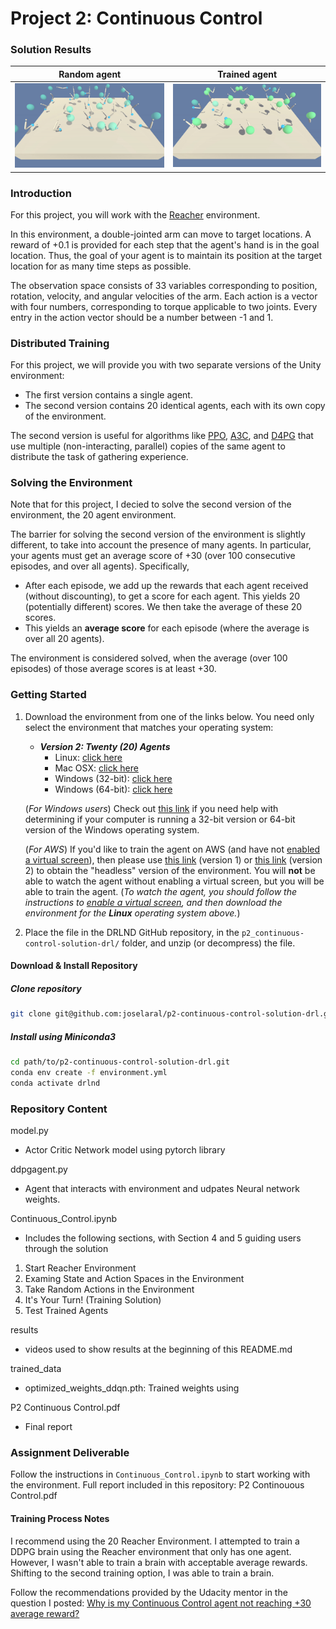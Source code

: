 # Project 2: Continuous Control

### Solution Results

| Random agent             |  Trained agent |
:-------------------------:|:-------------------------:
![Random Agent](results/20_Reacher_Random_Brain.gif)  |  ![Trained Agent](results/20_Reacher_Trained_Brain.gif)


### Introduction

For this project, you will work with the [Reacher](https://github.com/Unity-Technologies/ml-agents/blob/master/docs/Learning-Environment-Examples.md#reacher) environment.


In this environment, a double-jointed arm can move to target locations. A reward of +0.1 is provided for each step that the agent's hand is in the goal location. Thus, the goal of your agent is to maintain its position at the target location for as many time steps as possible.

The observation space consists of 33 variables corresponding to position, rotation, velocity, and angular velocities of the arm. Each action is a vector with four numbers, corresponding to torque applicable to two joints. Every entry in the action vector should be a number between -1 and 1.

### Distributed Training

For this project, we will provide you with two separate versions of the Unity environment:
- The first version contains a single agent.
- The second version contains 20 identical agents, each with its own copy of the environment.  

The second version is useful for algorithms like [PPO](https://arxiv.org/pdf/1707.06347.pdf), [A3C](https://arxiv.org/pdf/1602.01783.pdf), and [D4PG](https://openreview.net/pdf?id=SyZipzbCb) that use multiple (non-interacting, parallel) copies of the same agent to distribute the task of gathering experience.  

### Solving the Environment

Note that for this project, I decied to solve the second version of the environment, the 20 agent environment.

The barrier for solving the second version of the environment is slightly different, to take into account the presence of many agents.  In particular, your agents must get an average score of +30 (over 100 consecutive episodes, and over all agents).  Specifically,
- After each episode, we add up the rewards that each agent received (without discounting), to get a score for each agent.  This yields 20 (potentially different) scores.  We then take the average of these 20 scores. 
- This yields an **average score** for each episode (where the average is over all 20 agents).

The environment is considered solved, when the average (over 100 episodes) of those average scores is at least +30. 

### Getting Started

1. Download the environment from one of the links below.  You need only select the environment that matches your operating system:

    - **_Version 2: Twenty (20) Agents_**
        - Linux: [click here](https://s3-us-west-1.amazonaws.com/udacity-drlnd/P2/Reacher/Reacher_Linux.zip)
        - Mac OSX: [click here](https://s3-us-west-1.amazonaws.com/udacity-drlnd/P2/Reacher/Reacher.app.zip)
        - Windows (32-bit): [click here](https://s3-us-west-1.amazonaws.com/udacity-drlnd/P2/Reacher/Reacher_Windows_x86.zip)
        - Windows (64-bit): [click here](https://s3-us-west-1.amazonaws.com/udacity-drlnd/P2/Reacher/Reacher_Windows_x86_64.zip)
    
    (_For Windows users_) Check out [this link](https://support.microsoft.com/en-us/help/827218/how-to-determine-whether-a-computer-is-running-a-32-bit-version-or-64) if you need help with determining if your computer is running a 32-bit version or 64-bit version of the Windows operating system.

    (_For AWS_) If you'd like to train the agent on AWS (and have not [enabled a virtual screen](https://github.com/Unity-Technologies/ml-agents/blob/master/docs/Training-on-Amazon-Web-Service.md)), then please use [this link](https://s3-us-west-1.amazonaws.com/udacity-drlnd/P2/Reacher/one_agent/Reacher_Linux_NoVis.zip) (version 1) or [this link](https://s3-us-west-1.amazonaws.com/udacity-drlnd/P2/Reacher/Reacher_Linux_NoVis.zip) (version 2) to obtain the "headless" version of the environment.  You will **not** be able to watch the agent without enabling a virtual screen, but you will be able to train the agent.  (_To watch the agent, you should follow the instructions to [enable a virtual screen](https://github.com/Unity-Technologies/ml-agents/blob/master/docs/Training-on-Amazon-Web-Service.md), and then download the environment for the **Linux** operating system above._)

2. Place the file in the DRLND GitHub repository, in the `p2_continuous-control-solution-drl/` folder, and unzip (or decompress) the file. 

#### Download & Install Repository


##### Clone repository
```bash
git clone git@github.com:joselaral/p2-continuous-control-solution-drl.git
```

##### Install using Miniconda3
``` bash
cd path/to/p2-continuous-control-solution-drl.git
conda env create -f environment.yml
conda activate drlnd
```

### Repository Content

model.py
- Actor Critic Network model using pytorch library

ddpgagent.py
- Agent that interacts with environment and udpates Neural network weights.

Continuous_Control.ipynb
- Includes the following sections, with Section 4 and 5 guiding users through the solution
1. Start Reacher Environment
2. Examing State and Action Spaces in the Environment
3. Take Random Actions in the Environment
4. It's Your Turn! (Training Solution)
5. Test Trained Agents

results
- videos used to show results at the beginning of this README.md

trained_data
- optimized_weights_ddqn.pth: Trained weights using

P2 Continuous Control.pdf
- Final report

### Assignment Deliverable

Follow the instructions in `Continuous_Control.ipynb` to start working with the environment. Full report included in this repository: P2 Continouous Control.pdf

#### Training Process Notes
I recommend using the 20 Reacher Environment. I attempted to train a DDPG brain using the Reacher environment that only has one agent. However, I wasn't able to train a brain with acceptable average rewards. Shifting to the second training option, I was able to train a brain. 

Follow the recommendations provided by the Udacity mentor in the question I posted: [Why is my Continuous Control agent not reaching +30 average reward?](https://knowledge.udacity.com/questions/855616)